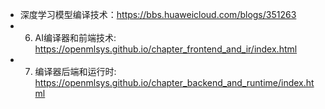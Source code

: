 



- 深度学习模型编译技术：https://bbs.huaweicloud.com/blogs/351263
- 6. AI编译器和前端技术: https://openmlsys.github.io/chapter_frontend_and_ir/index.html
- 7. 编译器后端和运行时: https://openmlsys.github.io/chapter_backend_and_runtime/index.html